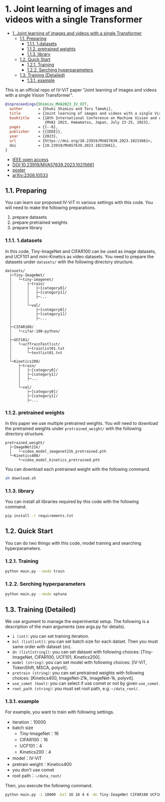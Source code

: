 # 1. Joint learning of images and videos with a single Transformer

- [1. Joint learning of images and videos with a single Transformer](#1-joint-learning-of-images-and-videos-with-a-single-transformer)
  - [1.1. Preparing](#11-preparing)
    - [1.1.1. 1.datasets](#111-1datasets)
    - [1.1.2. pretrained weights](#112-pretrained-weights)
    - [1.1.3. library](#113-library)
  - [1.2. Quick Start](#12-quick-start)
    - [1.2.1. Training](#121-training)
    - [1.2.2. Serching hyperparameters](#122-serching-hyperparameters)
  - [1.3. Training (Detailed)](#13-training-detailed)
    - [1.3.1. example](#131-example)

This is an official repo of IV-ViT paper "Joint learning of images and videos with a single Vision Transformer".

```BibTeX
@inproceedings{Shimizu_MVA2023_IV_VIT,
  author       = {Shuki Shimizu and Toru Tamaki},
  title        = {Joint learning of images and videos with a single Vision Transformer},
  booktitle    = {18th International Conference on Machine Vision and Applications,
                  {MVA} 2023, Hamamatsu, Japan, July 23-25, 2023},
  pages        = {1--6},
  publisher    = {{IEEE}},
  year         = {2023},
  url          = {https://doi.org/10.23919/MVA57639.2023.10215661>,
  doi          = {10.23919/MVA57639.2023.10215661},
}
```

- [IEEE open access](https://ieeexplore.ieee.org/document/10215661)
- [DOI:10.23919/MVA57639.2023.10215661](https://doi.org/10.23919/MVA57639.2023.10215661)
- [poster](https://drive.google.com/file/d/1uQ75VkOmpfuOc3aIpe4JpN5rZiMYFUa_/view)
- [arXiv:2308.10533](https://arxiv.org/abs/2308.10533)

## 1.1. Preparing

You can learn our proposed IV-ViT in various settings with this code.
You will need to make the following preparations.

1. prepare datasets
2. prepare pretrained weights
3. prepare library

### 1.1.1. 1.datasets

In this code, Tiny-ImageNet and CIFAR100 can be used as image datasets, and UCF101 and mini-Kinetics as video datasets.
You need to prepare the datasets under `datasets/`  with the following directory structure.

```text
datasets/
  ├─Tiny-ImageNet/
  │   └─tiny-imagenet/
  │       ├─train/
  │       │   ├─[category0]/
  │       │   ├─[category1]/
  │       │   ├─...
  │       │
  │       └─val/
  │           ├─[category0]/
  │           ├─[category1]/
  │           ├─...
  │
  ├─CIFAR100/
  │   └─cifar-100-python/
  │
  ├─UCF101/
  │   └─ucfTrainTestlist/
  │       ├─trainlist01.txt
  │       └─testlist01.txt
  │
  └─Kinetics200/
      ├─train/
      │   ├─[category0]/
      │   ├─[category1]/
      │   ├─...
      │
      └─val/
          ├─[category0]/
          ├─[category1]/
          ├─...
```

### 1.1.2. pretrained weights

In this paper we use multiple pretrained weights.
You will need to download the pretrained weights under `pretrained_weight/` with the following directory structure.

```text
pretrained_weight/
  ├─ImageNet21k/
  │   └─video_model_imagenet21k_pretrained.pth
  └─Kinetics400/
      └─video_model_kinetics_pretrained.pth
```

You can download each pretrained weight with the following command.

```bash
sh download.sh
```

### 1.1.3. library

You can install all libraries required by this code with the following command.

```bash
pip install -r requirements.txt
```

## 1.2. Quick Start

You can do two things with this code, model training and searching hyperparameters.

### 1.2.1. Training

```bash
python main.py --mode train
```

### 1.2.2. Serching hyperparameters

```bash
python main.py --mode optuna
```

## 1.3. Training (Detailed)

We use argument to manage the experimental setup. The following is a description of the main arguments (see args.py for details).

- `i (int)`: you can set training iteration.
- `bsl (list[int])`: you can set batch size for each datset. Then you must same order with dataset (`dn`).
- `dn (list[string])`: you can set dataset with following choices: [Tiny-ImageNet, CIFAR100, UCF101, Kinetics200].
- `model (string)`: you can set model with following choices: [IV-ViT, TokenShift, MSCA, polyvit].
- `pretrain (string)`: you can set pretrained weights with following choices: [Kinetics400, ImageNet-21k, ImageNet-1k, polyvit].
- `use_comet (bool)`: you can select if use comet or not by given `use_comet`.
- `root_path (string)`: you must set root path, e.g. `~/data_root/`.

### 1.3.1. example

For example, you want to train with following settings.

- iteration：10000
- batch size
  - Tiny-ImageNet：16
  - CIFAR100：16
  - UCF101：4
  - Kinetics200：4
- model：IV-ViT
- pretrain weight：Kinetics400
- you don't use comet
- root path：`~/data_root/`

Then, you execute the following command.

```bash
python main.py -i 10000 -bsl 16 16 4 4 -dn Tiny-ImageNet CIFAR100 UCF101 Kinetics200 --model IV-ViT --pretrain Kinetics400 --use_comet --root_path ~/data_root/
```
